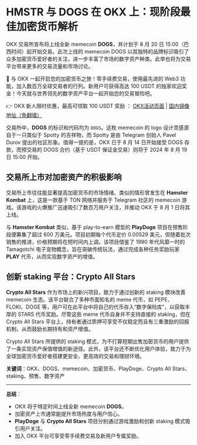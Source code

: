 # HMSTR 与 DOGS 在 OKX 上：现阶段最佳加密货币解析

OKX 交易所宣布将上线全新 memecoin **DOGS**，并计划于 8 月 20 日 15:00（巴西时间）起开始交易。此次上线的 memecoin DOGS 以其独特的品牌标识吸引了众多加密货币爱好者的关注，进一步丰富了市场的数字资产种类。此举也将为交易平台带来更多的交易流量和市场讨论。

🚀 与 OKX 一起开启您的加密货币之旅！零手续费交易，使用最先进的 Web3 功能，加入数百万全球交易者的行列。新用户可获得高达 100 USDT 的独家欢迎奖金！今天就与世界领先的数字资产平台一起开始您的交易冒险吧。

👉 OKX 新人限时优惠，最高可领取 100 USDT 奖励 ： [OKX活动页面](https://bit.ly/OKXe) | [国内镜像地址（免翻墙）](https://bit.ly/okX)

交易所中，**DOGS** 的标识和代码均为 `DOGS`。这枚 memecoin 的 logo 设计灵感源自于一只类似于 Spotty 的吉祥物，而 Spotty 是由 Telegram 创始人 Pavel Durov 提出的社区形象。值得一提的是，OKX 已于 8 月 14 日开始接受 DOGS 存款，而预交易的 DOGS 合约（基于 USDT 保证金交易）则将于 2024 年 8 月 19 日 15:00 开始。

## 交易所上市对加密资产的积极影响

交易所上市往往能显著提高加密货币的市场情绪。类似的情形曾发生在 **Hamster Kombat** 上，这是一款基于 TON 网络并服务于 Telegram 社区的 memecoin 游戏。该游戏的火爆推广迅速吸引了数百万用户关注，并推动 OKX 于 8 月 1 日将其上线。

与 **Hamster Kombat** 类似，基于 play-to-earn 模型的 **PlayDoge** 项目在预售阶段便筹集了超过 600 万美元。项目初期每个代币定价 0.00529 美元，但随着批次销售的推进，价格预期将在短时间内上调。该项目借鉴了 1990 年代风靡一时的 Tamagotchi 电子宠物概念，旨在突破传统玩法，通过完成各种任务奖励玩家 **PLAY** 代币，从而实现数字资产的增值。

## 创新 staking 平台：Crypto All Stars

**Crypto All Stars** 作为市场上的新兴项目，致力于通过创新的 staking 模块改善 memecoin 生态。该平台联合了多种市面知名的 meme 代币，如 PEPE、FLOKI、DOGE 等，用户可在此平台中将自己的代币存入“数字保险库”，以获取丰厚的 STARS 代币奖励。尽管这些 meme 代币自身并不支持直接的 staking，但在 Crypto All Stars 平台上，持有者通过质押可享受不仅稳定而且有三重激励的回报机制，从而鼓励长期持有和资产增值。

Crypto All Stars 所提供的 staking 模式，为不打算短期出售加密货币的用户提供了一条实现资产保值增值的新途径。此外，该平台还不断优化用户体验，致力于为全球加密货币爱好者搭建更安全、更高效的交易和理财环境。

**关键词**：OKX、DOGS、memecoin、加密货币、PlayDoge、Crypto All Stars、staking、预售、数字资产

---

**总结**：  
- OKX 将于特定时间上线全新 memecoin **DOGS**。  
- 加密资产上市通常能提升市场热度与用户信心。  
- **PlayDoge** 与 **Crypto All Stars** 项目分别通过游戏激励和创新 staking 模式吸引用户关注。  
- 加入 OKX 平台可享受零手续费交易及新用户专属奖励。
